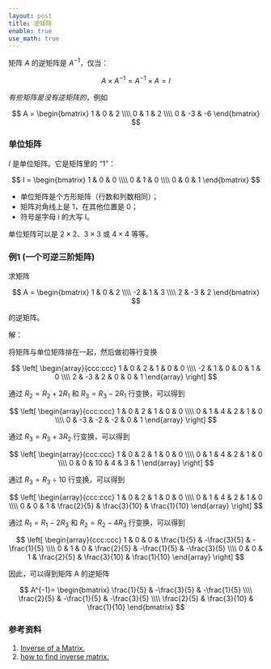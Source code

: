 ```yaml
---
layout: post
title: 逆矩阵
enable: true
use_math: true
---
```


矩阵 $A$ 的逆矩阵是 $A^{-1}$，仅当：

$$
A×A^{-1}=A^{-1}×A=I
$$

*有些矩阵是没有逆矩阵的*，例如

$$
A =
\begin{bmatrix}
  1 & 0 & 2 \\\\
  0 & 1 & 2 \\\\
  0 & -3 & -6
\end{bmatrix}
$$

### 单位矩阵

$I$ 是单位矩阵。它是矩阵里的 “1”：

$$
I =
\begin{bmatrix}
  1 & 0 & 0 \\\\
  0 & 1 & 0 \\\\
  0 & 0 & 1
\end{bmatrix}
$$

- 单位矩阵是个方形矩阵（行数和列数相同）；
- 矩阵对角线上是 1，在其他位置是 0；
- 符号是字母 i 的大写 I。

单位矩阵可以是 $2×2$、$3×3$ 或 $4×4$ 等等。

### 例1 (一个可逆三阶矩阵)

求矩阵

$$
A =
\begin{bmatrix}
  1 & 0 & 2 \\\\
  -2 & 1 & 3 \\\\
  2 & -3 & 2
\end{bmatrix}
$$

的逆矩阵。

解：

将矩阵与单位矩阵排在一起，然后做初等行变换

$$
\left[
    \begin{array}{ccc:ccc}
        1 & 0 & 2 & 1 & 0 & 0 \\\\
        -2 & 1 & 0 & 0 & 1 & 0 \\\\
        2 & -3 & 2 & 0 & 0 & 1
    \end{array}
\right]
$$

通过 $R_{2}=R_{2} + 2R_{1}$ 和 $R_{3}=R_{3}-2R_{1}$ 行变换，可以得到

$$
\left[
    \begin{array}{ccc:ccc}
        1 & 0 & 2 & 1 & 0 & 0 \\\\
        0 & 1 & 4 & 2 & 1 & 0 \\\\
        0 & -3 & -2 & -2 & 0 & 1
    \end{array}
\right]
$$

通过 $R_{3}=R_{3} + 3R_{2}$ 行变换，可以得到

$$
\left[
    \begin{array}{ccc:ccc}
        1 & 0 & 2 & 1 & 0 & 0 \\\\
        0 & 1 & 4 & 2 & 1 & 0 \\\\
        0 & 0 & 10 & 4 & 3 & 1
    \end{array}
\right]
$$

通过 $R_{3}=R_{3}÷10$ 行变换，可以得到

$$
\left[
    \begin{array}{ccc:ccc}
        1 & 0 & 2 & 1 & 0 & 0 \\\\
        0 & 1 & 4 & 2 & 1 & 0 \\\\
        0 & 0 & 1 & \frac{2}{5} & \frac{3}{10} & \frac{1}{10}
    \end{array}
\right]
$$

通过 $R_{1} = R_{1} - 2R_{3}$ 和 $R_{2} = R_{2} - 4R_{3}$ 行变换，可以得到

$$
\left[
    \begin{array}{ccc:ccc}
        1 & 0 & 0 & \frac{1}{5} & -\frac{3}{5} & -\frac{1}{5} \\\\
        0 & 1 & 0 & \frac{2}{5} & -\frac{1}{5} & -\frac{3}{5} \\\\
        0 & 0 & 1 & \frac{2}{5} & \frac{3}{10} & \frac{1}{10}
    \end{array}
\right]
$$

因此，可以得到矩阵 A 的逆矩阵

$$
A^{-1}=
    \begin{bmatrix}
        \frac{1}{5} & -\frac{3}{5} & -\frac{1}{5} \\\\
        \frac{2}{5} & -\frac{1}{5} & -\frac{3}{5} \\\\
        \frac{2}{5} & \frac{3}{10} & \frac{1}{10}
    \end{bmatrix}
$$

### 参考资料

1. [Inverse of a Matrix.](https://www.mathsisfun.com/algebra/matrix-inverse.html)
2. [how to find inverse matrix.](https://www.q-math.com/?p=2056)

